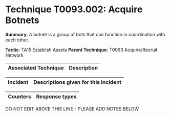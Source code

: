 # Technique T0093.002: Acquire Botnets

**Summary**: A botnet is a group of bots that can function in coordination with each other.

**Tactic**: TA15 Establish Assets           **Parent Technique:** T0093 Acquire/Recruit Network


| Associated Technique | Description |
| --------- | ------------------------- |



| Incident | Descriptions given for this incident |
| -------- | -------------------- |



| Counters | Response types |
| -------- | -------------- |


DO NOT EDIT ABOVE THIS LINE - PLEASE ADD NOTES BELOW
